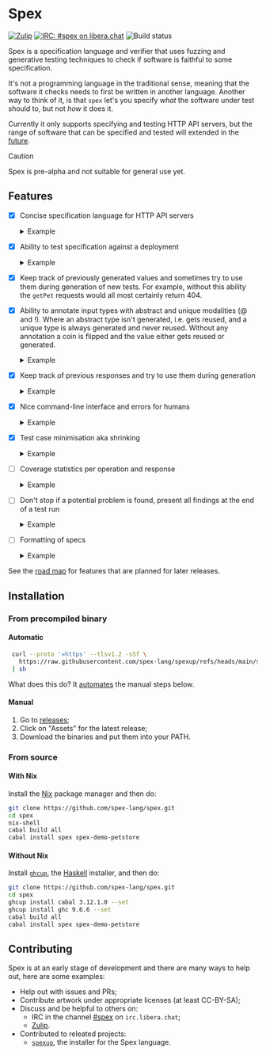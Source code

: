 # Spex

[![Zulip](https://img.shields.io/badge/zulip-join_chat-blue.svg)](https://spex.zulipchat.com/)
[![IRC: #spex on libera.chat](https://img.shields.io/badge/IRC-%23spex%20on%20libera.chat-blue.svg)](https://web.libera.chat/#spex)
![Build status](https://github.com/spex-lang/spex/actions/workflows/main.yaml/badge.svg)

Spex is a specification language and verifier that uses fuzzing and generative
testing techniques to check if software is faithful to some specification.

It's not a programming language in the traditional sense, meaning that the
software it checks needs to first be written in another language. Another way
to think of it, is that `spex` let's you specify *what* the software under test
should to, but not *how* it does it.

Currently it only supports specifying and testing HTTP API servers, but the
range of software that can be specified and tested will extended in the
[future](ROADMAP.md).

> [!CAUTION]
> Spex is pre-alpha and not suitable for general use yet.

## Features

- [x] Concise specification language for HTTP API servers
  <details>
  
  <summary>Example</summary>
  
  ```
  $ cat example/petstore-basic.spex
  component PetStore where
  
  addPet : POST /pet Pet
  getPet : GET /pet/{petId : Int} -> Pet
  
  type Pet =
    { petId   : Int
    , petName : String
    }
  ```
  
  </details>

- [x] Ability to test specification against a deployment
  <details>

  <summary>Example</summary>

  ```bash
  $ spex-demo-petstore &
  $ PID_PETSTORE=$!
  $ spex example/petstore-basic.spex

  i Verifying the deployment:    http://localhost:8080
    against the specification:   example/petstore-basic.spex
  
  i Parsing the specification.
  
  i Waiting for health check to pass.
  
  i Starting to run tests.
  
  i All tests passed, here are the results:
  
    failing tests: []
    client errors: 53
    coverage:      fromList [(OpId "addPet",44),(OpId "getPet",56)]
  $ kill ${PID_PETSTORE}
  [1]+  Terminated              spex-demo-petstore
  ```

  </details>

- [x] Keep track of previously generated values and sometimes try to use them
  during generation of new tests. For example, without this ability the
  `getPet` requests would all most certainly return 404.

- [x] Ability to annotate input types with abstract and unique modalities (@ and
  !). Where an abstract type isn't generated, i.e. gets reused, and a unique type
  is always generated and never reused. Without any annotation a coin is
  flipped and the value either gets reused or generated.
  <details>

  <summary>Example</summary>

  ```diff
  $ diff -u example/petstore-basic.spex example/petstore-modal.spex
  - addPet : POST /pet Pet
  - getPet : GET /pet/{petId : Int} -> Pet
  + addPet : POST /pet !Pet
  + getPet : GET /pet/{petId : @Int} -> Pet
  $ spex example/petstore-modal.spex
  cabal run spex -- example/petstore-modal.spex

  i Verifying the deployment:    http://localhost:8080
    against the specification:   example/petstore-modal.spex
  
  i Parsing the specification.
  
  i Waiting for health check to pass.
  
  i Starting to run tests.
  
  i All tests passed, here are the results:
  
    failing tests: []
    client errors: 3
    coverage:      fromList [(OpId "addPet",51),(OpId "getPet",49)]
  ```

  Notice how many fewer 404 errors we get for `getPet` now, because of the
  abstract (`@`) annotation on `petId`.
  </details>

- [x] Keep track of previous responses and try to use them during generation 

  <details>

  <summary>Example</summary>

  Imagine we got:
  ```
  addPet : POST /pet Pet
  getPet : GET /pet/{petId : Int} -> Pet

  type Pet =
    { petId   : Int
    , petName : String 
    }
  ```
  and `addPet` is implemented such that it throws an error if we try to add the
  exact same pet twice. Finding this error without reusing responses during
  generation is difficult, because we'd need to randomly generate the same
  `petId : Int` and petname : String` twice. 

  If we reuse inputs and reponses on the other hand, then it's easy to find it.
  Here's one scenario which would find the error:

    1. We generate a random `Pet` for `addPet`;
    2. A `getPet` operation gets generated that reuses the `petId` from step 1;
    3. The response `Pet` from step 2 gets reused in a subsequent `addPet`,
       casuing the error.

  </details>

- [x] Nice command-line interface and errors for humans

  <details>

  <summary>Example</summary>

  ```
  $ cat example/petstore-bad-scope.spex
  component PetStore where

  addPet : POST /pet Pet
  getPet : GET /pet/{petId : Int} -> Pet

  $ spex example/petstore-bad-scope.spex
  i Verifying the deployment:    http://localhost:8080
    against the specification:   example/petstore-bad-scope.spex

  i Checking the specification.

  Error: Scope error, the type Pet isn't defined.

     ┌─ example/petstore-bad-scope.spex:2:19
     │
   2 │ addPet : POST /pet Pet
     │                    ^^^

  Either define the type or mark it as abstract, in case it shouldn't be
  generated.
  ```

  </details>

- [x] Test case minimisation aka shrinking
  <details>

  <summary>
  Example
  </summary>

  ```
  $ spex example/petstore-modal.spex --seed -2917004710203612904

  i Verifying the deployment:    http://localhost:8080
    against the specification:   example/petstore-modal.spex

  i Checking the specification.

  i Waiting for health check to pass.

  i Starting to run tests.

  Error: Test failure (8 shrinks):

  1. addPet : POST /pet {petId = 27, petName = qux}
  2. addPet : POST /pet {petId = 27, petName = qux}
    ↳ 409 Conflict: Pet already exists

  Use --seed -2917004710203612904 to reproduce
  ```
  Try running with `--no-shrinking` flag to see the original test case that
  failed.
  </details>

- [ ] Coverage statistics per operation and response
  <details>

  <summary>Example</summary>
  </details>

- [ ] Don't stop if a potential problem is found, present all findings at the
      end of a test run
  <details>

  <summary>Example</summary>
  </details>

- [ ] Formatting of specs
  <details>

  <summary>Example</summary>

  ```bash
  $ cat example/petstore-badly-formatted.spex
  component PetStore
    where
  
  addPet     : POST   
    /pet Pet

  getPet :GET /pet/{ petId  : 
    Int} ->
    Pet
  $ spex fmt example/petstore-badly-formatted.spex
  component PetStore where
  
  addPet : POST /pet Pet
  getPet : GET /pet/{petId : Int} -> Pet
  ```

  </details>

See the [road map](ROADMAP.md) for features that are planned for later
releases.

## Installation

### From precompiled binary

#### Automatic

```bash
 curl --proto '=https' --tlsv1.2 -sSf \
   https://raw.githubusercontent.com/spex-lang/spexup/refs/heads/main/spexup \
 | sh
```

What does this do? It
[automates](https://github.com/spex-lang/spexup/blob/main/spexup) the manual
steps below.

#### Manual

1. Go to [releases](https://github.com/spex-lang/spex/releases);
2. Click on "Assets" for the latest release;
3. Download the binaries and put them into your PATH.

### From source

#### With Nix

Install the [Nix](https://nixos.org/download/) package manager and then do:

```bash
git clone https://github.com/spex-lang/spex.git
cd spex
nix-shell
cabal build all
cabal install spex spex-demo-petstore
```

#### Without Nix

Install [`ghcup`](https://www.haskell.org/ghcup/install/), the
[Haskell](https://www.haskell.org/) installer, and then do:

```bash
git clone https://github.com/spex-lang/spex.git
cd spex
ghcup install cabal 3.12.1.0 --set
ghcup install ghc 9.6.6 --set
cabal build all
cabal install spex spex-demo-petstore
```

## Contributing

Spex is at an early stage of development and there are many ways to help out,
here are some examples:

* Help out with issues and PRs;
* Contribute artwork under appropriate licenses (at least CC-BY-SA);
* Discuss and be helpful to others on:
  - IRC in the channel [#spex](https://web.libera.chat/#spex) on `irc.libera.chat`;
  - [Zulip](https://spex.zulipchat.com/).
* Contributed to releated projects:
  - [`spexup`](https://github.com/spex-lang/spexup), the installer for the Spex
    language.

